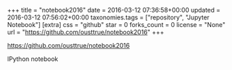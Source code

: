 +++
title = "notebook2016"
date = 2016-03-12 07:36:58+00:00
updated = 2016-03-12 07:56:02+00:00
taxonomies.tags = ["repository", "Jupyter Notebook"]
[extra]
css = "github"
star = 0
forks_count = 0
license = "None"
url = "https://github.com/ousttrue/notebook2016"
+++

<https://github.com/ousttrue/notebook2016>

IPython notebook
